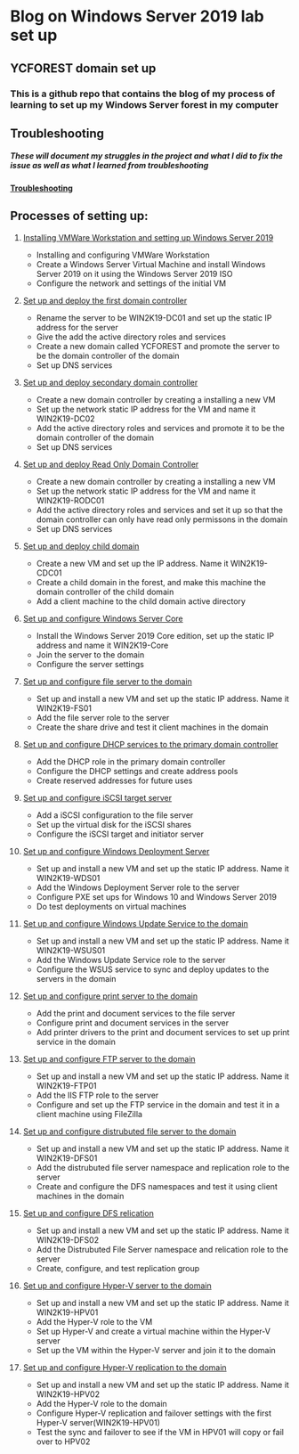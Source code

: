 # Blog on Windows Server 2019 lab set up

## YCFOREST domain set up


### This is a github repo that contains the blog of my process of learning to set up my Windows Server forest in my computer

## Troubleshooting
##### These will document my struggles in the project and what I did to fix the issue as well as what I learned from troubleshooting

**[Troubleshooting](troubleshooting/README.md)**

## Processes of setting up:

1. [Installing VMWare Workstation and setting up Windows Server 2019](step_1/README.md "My initial configuration")
    - Installing and configuring VMWare Workstation
    - Create a Windows Server Virtual Machine and install Windows Server 2019 on it using the Windows Server 2019 ISO
    - Configure the network and settings of the initial VM

2. [Set up and deploy the first domain controller](step_2/README.md "My Primary domain controller configuration")
    - Rename the server to be WIN2K19-DC01 and set up the static IP address for the server
    - Give the add the active directory roles and services
    - Create a new domain called YCFOREST and promote the server to be the domain controller of the domain
    - Set up DNS services 

3. [Set up and deploy secondary domain controller](step_3/README.md "My secondary domain controller configuration")
    - Create a new domain controller by creating a installing a new VM
    - Set up the network static IP address for the VM and name it WIN2K19-DC02
    - Add the active directory roles and services and promote it to be the domain controller of the domain
    - Set up DNS services

4. [Set up and deploy Read Only Domain Controller](step_4/README.md "My Read Only Domain Controller configuration")
    - Create a new domain controller by creating a installing a new VM
    - Set up the network static IP address for the VM and name it WIN2K19-RODC01
    - Add the active directory roles and services and set it up so that the domain controller can only have read only permissons in the domain
    - Set up DNS services

5. [Set up and deploy child domain](step_5/README.md "Child domain configuratoin")
    - Create a new VM and set up the IP address. Name it WIN2K19-CDC01
    - Create a child domain in the forest, and make this machine the domain controller of the child domain
    - Add a client machine to the child domain active directory

6. [Set up and configure Windows Server Core](step_6/README.md "Windows Server Core configuration")
    - Install the Windows Server 2019 Core edition, set up the static IP address and name it WIN2K19-Core
    - Join the server to the domain
    - Configure the server settings

7. [Set up and configure file server to the domain](step_7/README.md "File server configuration")
    - Set up and install a new VM and set up the static IP address. Name it WIN2K19-FS01
    - Add the file server role to the server
    - Create the share drive and test it client machines in the domain

8. [Set up and configure DHCP services to the primary domain controller](step_8/README.md "DHCP service configuration")
    - Add the DHCP role in the primary domain controller
    - Configure the DHCP settings and create address pools
    - Create reserved addresses for future uses

9. [Set up and configure iSCSI target server](step_9/README.md "iSCSI configuration")
    - Add a iSCSI configuration to the file server
    - Set up the virtual disk for the iSCSI shares
    - Configure the iSCSI target and initiator server

10. [Set up and configure Windows Deployment Server](step_10/README.md "Windows Deployment Server configuration")
    - Set up and install a new VM and set up the static IP address. Name it WIN2K19-WDS01
    - Add the Windows Deployment Server role to the server
    - Configure PXE set ups for Windows 10 and Windows Server 2019
    - Do test deployments on virtual machines

11. [Set up and configure Windows Update Service to the domain](step_11/README.md "WSUS configuration")
    - Set up and install a new VM and set up the static IP address. Name it WIN2K19-WSUS01
    - Add the Windows Update Service role to the server
    - Configure the WSUS service to sync and deploy updates to the servers in the domain

12. [Set up and configure print server to the domain](step_12/README.md "Print server configuration")
    - Add the print and document services to the file server
    - Configure print and document services in the server
    - Add printer drivers to the print and document services to set up print service in the domain

13. [Set up and configure FTP server to the domain](step_13/README.md "FTP server configuration")
    - Set up and install a new VM and set up the static IP address. Name it WIN2K19-FTP01
    - Add the IIS FTP role to the server
    - Configure and set up the FTP service in the domain and test it in a client machine using FileZilla

14. [Set up and configure distrubuted file server to the domain](step_14/README.md "DFS configuration")
    - Set up and install a new VM and set up the static IP address. Name it WIN2K19-DFS01
    - Add the distrubuted file server namespace and replication role to the server
    - Create and configure the DFS namespaces and test it using client machines in the domain

15. [Set up and configure DFS relication](step_15/README.md "My P2 README.md file")
    - Set up and install a new VM and set up the static IP address. Name it WIN2K19-DFS02
    - Add the Distrubuted File Server namespace and relication role to the server
    - Create, configure, and test replication group

16. [Set up and configure Hyper-V server to the domain](step_16/README.md "My P2 README.md file")
    - Set up and install a new VM and set up the static IP address. Name it WIN2K19-HPV01
    - Add the Hyper-V role to the VM
    - Set up Hyper-V and create a virtual machine within the Hyper-V server
    - Set up the VM within the Hyper-V server and join it to the domain

17. [Set up and configure Hyper-V replication to the domain](step_17/README.md "My P2 README.md file")
    - Set up and install a new VM and set up the static IP address. Name it WIN2K19-HPV02
    - Add the Hyper-V role to the domain
    - Configure Hyper-V replication and failover settings with the first Hyper-V server(WIN2K19-HPV01)
    - Test the sync and failover to see if the VM in HPV01 will copy or fail over to HPV02

